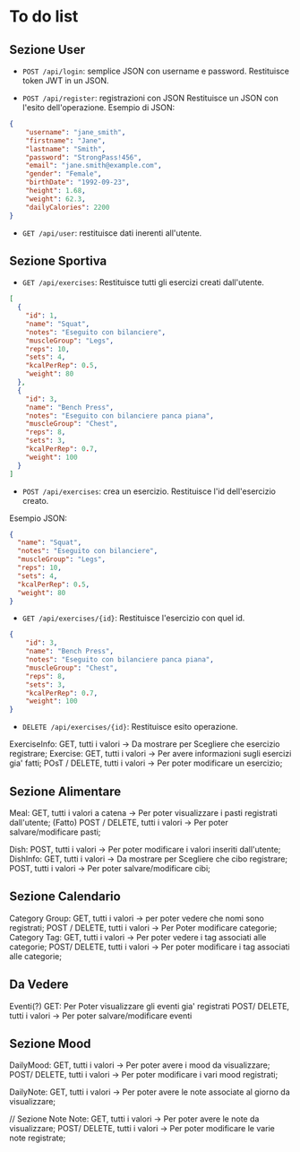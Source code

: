# To do list
## Sezione User 

- `POST /api/login`: semplice JSON con username e password. Restituisce token JWT in un JSON.

- `POST /api/register`: registrazioni con JSON
Restituisce un JSON con l'esito dell'operazione. 
Esempio di JSON:
```json
{
    "username": "jane_smith",
    "firstname": "Jane",
    "lastname": "Smith",
    "password": "StrongPass!456",
    "email": "jane.smith@example.com",
    "gender": "Female",
    "birthDate": "1992-09-23",
    "height": 1.68,
    "weight": 62.3,
    "dailyCalories": 2200
}
```

- `GET /api/user`: restituisce dati inerenti all'utente.

## Sezione Sportiva

- `GET /api/exercises`: Restituisce tutti gli esercizi creati dall'utente. 
```json
[
  {
    "id": 1,
    "name": "Squat",
    "notes": "Eseguito con bilanciere",
    "muscleGroup": "Legs",
    "reps": 10,
    "sets": 4,
    "kcalPerRep": 0.5,
    "weight": 80
  },
  {
    "id": 3,
    "name": "Bench Press",
    "notes": "Eseguito con bilanciere panca piana",
    "muscleGroup": "Chest",
    "reps": 8,
    "sets": 3,
    "kcalPerRep": 0.7,
    "weight": 100
  }
]
```
- `POST /api/exercises`: crea un esercizio. Restituisce l'id dell'esercizio creato.

Esempio JSON:
```json
{
  "name": "Squat",
  "notes": "Eseguito con bilanciere",
  "muscleGroup": "Legs",
  "reps": 10,
  "sets": 4,
  "kcalPerRep": 0.5,
  "weight": 80
}
```

- `GET /api/exercises/{id}`: Restituisce l'esercizio con quel id.
```json
{
    "id": 3,
    "name": "Bench Press",
    "notes": "Eseguito con bilanciere panca piana",
    "muscleGroup": "Chest",
    "reps": 8,
    "sets": 3,
    "kcalPerRep": 0.7,
    "weight": 100
}
```
- `DELETE /api/exercises/{id}`: Restituisce esito operazione.

ExerciseInfo: GET, tutti i valori -> Da mostrare per Scegliere che esercizio registrare;
Exercise:   GET, tutti i valori -> Per avere informazioni sugli esercizi gia' fatti;
            POsT / DELETE, tutti i valori -> Per poter modificare un esercizio;

## Sezione Alimentare
Meal:   GET, tutti i valori a catena -> Per poter visualizzare i pasti registrati dall'utente; (Fatto)
        POST / DELETE, tutti i valori -> Per poter salvare/modificare pasti; 

Dish:   POST, tutti i valori -> Per poter modificare i valori inseriti dall'utente;
DishInfo: GET, tutti i valori -> Da mostrare per Scegliere che cibo registrare;
          POST, tutti i valori -> Per poter salvare/modificare cibi;

## Sezione Calendario

Category Group: GET, tutti i valori -> per poter vedere che nomi sono registrati;
                POST / DELETE, tutti i valori -> Per Poter modificare categorie;
Category Tag:   GET, tutti i valori -> Per poter vedere i tag associati alle categorie;
                POST/ DELETE, tutti i valori -> Per poter modificare i tag associati alle categorie;

## Da Vedere
Eventi(?)   GET: Per Poter visualizzare gli eventi gia' registrati
            POST/ DELETE, tutti i valori -> Per poter salvare/modificare eventi
## Sezione Mood

DailyMood:  GET, tutti i valori -> Per poter avere i mood da visualizzare;
            POST/ DELETE, tutti i valori -> Per poter modificare i vari mood registrati;

DailyNote:  GET, tutti i valori -> Per poter avere le note associate al giorno da visualizzare;

// Sezione Note
Note:   GET, tutti i valori -> Per poter avere le note da visualizzare;
        POST/ DELETE, tutti i valori -> Per poter modificare le varie note registrate;